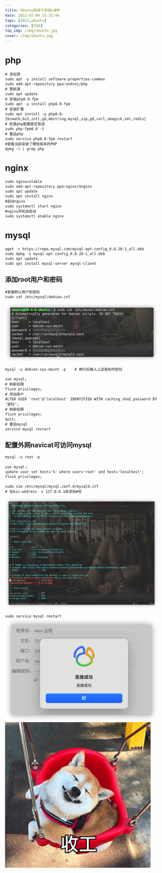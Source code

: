```yaml
---
title: Ubuntu系统下安装LNMP
date: 2022-02-04 15:32:44
tags: [2022,ubuntu]
categories: [代码]
top_img: /img/ubuntu.jpg
cover: /img/ubuntu.jpg
---
```


# php

```
# 添加源
sudo apt -y install software-properties-common
sudo add-apt-repository ppa:ondrej/php
# 更新源
sudo apt update
# 安装php8.0-fpm
sudo apt -y install php8.0-fpm
# 安装扩展
sudo apt install -y php8.0-{bcmath,bz2,intl,gd,mbstring,mysql,zip,gd,curl,imagick,xml,redis}
# 检查php配置是否有误
sudo php-fpm8.0 -t
# 重启php
sudo service php8.0-fpm restart
#查看当前安装了哪些版本的PHP
dpkg -l | grep php
```

# nginx

```
sudo nginx=stable 
sudo add-apt-repository ppa:nginx/$nginx
sudo apt update
sudo apt install nginx
#启动nginx
sudo systemctl start nginx
#nginx开机自启动
sudo systemctl enable nginx
```

# mysql

```
wget -c https://repo.mysql.com/mysql-apt-config_0.8.20-1_all.deb
sudo dpkg -i mysql-apt-config_0.8.20-1_all.deb
sudo apt update
sudo apt install mysql-server mysql-client
```

## 添加root用户和密码

```
#查看默认用户和密码
sudo cat /etc/mysql/debian.cnf
```
![](/images/16442037102415.jpg)

```
mysql -u debian-sys-maint -p    # 换行后输入上述查到的密码

use mysql;
# 刷新权限
flush privileges;
# 添加用户
ALTER USER 'root'@'localhost' IDENTIFIED WITH caching_sha2_password BY '密码';
# 刷新权限
flush privileges;
quit;
# 重启mysql
service mysql restart
```

## 配置外网navicat可访问mysql

```
mysql -u root -p

use mysql；
update user set host='%' where user='root' and host='localhost';
flush privileges;

sudo vim /etc/mysql/mysql.conf.d/mysqld.cnf
# 在bin-address  = 127.0.0.1前添加#号
```
![](/images/16442040075215.jpg)

`sudo service mysql restart`
![](/images/16442040753811.jpg)
![WeChatcad30b1452273adfd4b51d8a6e18dae8](/images/WeChatcad30b1452273adfd4b51d8a6e18dae8.png)

